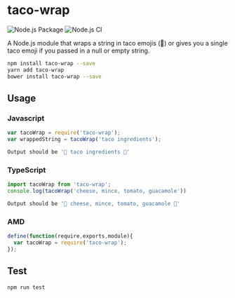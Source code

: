 # taco-wrap

![Node.js Package](https://github.com/SirWernich/taco-wrap/workflows/Node.js%20Package/badge.svg)
![Node.js CI](https://github.com/SirWernich/taco-wrap/workflows/Node.js%20CI/badge.svg?branch=master)

A Node.js module that wraps a string in taco emojis (🌮) or gives you a single taco emoji if you passed in a null or empty string.

```sh
npm install taco-wrap --save
yarn add taco-wrap
bower install taco-wrap --save
```

## Usage

### Javascript

```javascript
var tacoWrap = require('taco-wrap');
var wrappedString = tacoWrap('taco ingredients');
```

```sh
Output should be '🌮 taco ingredients 🌮'
```

### TypeScript

```typescript
import tacoWrap from 'taco-wrap';
console.log(tacoWrap('cheese, mince, tomato, guacamole'))
```

```sh
Output should be '🌮 cheese, mince, tomato, guacamole 🌮'

```

### AMD

```javascript
define(function(require,exports,module){
  var tacoWrap = require('taco-wrap');
});
```

## Test

```sh
npm run test
```
